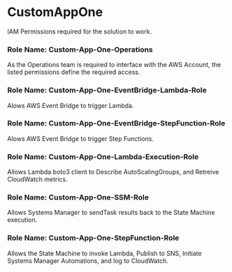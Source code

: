 # CustomAppOne
IAM Permissions required for the solution to work.

### Role Name: Custom-App-One-Operations
As the Operations team is required to interface with the AWS Account, the listed permissions define the required access.

### Role Name: Custom-App-One-EventBridge-Lambda-Role
Alows AWS Event Bridge to trigger Lambda.

### Role Name: Custom-App-One-EventBridge-StepFunction-Role
Alows AWS Event Bridge to trigger Step Functions.

### Role Name: Custom-App-One-Lambda-Execution-Role
Allows Lambda boto3 client to Describe AutoScalingGroups, and Retreive CloudWatch metrics.

### Role Name: Custom-App-One-SSM-Role
Allows Systems Manager to sendTask results back to the State Machine execution.

### Role Name: Custom-App-One-StepFunction-Role
Allows the State Machine to invoke Lambda, Publish to SNS, Initiate Systems Manager Automations, and log to CloudWatch.

